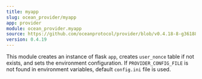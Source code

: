 ```yaml
---
title: myapp
slug: ocean_provider/myapp
app: provider
module: ocean_provider.myapp
source: https://github.com/oceanprotocol/provider/blob/v0.4.18-8-g361885d/ocean_provider/myapp.py
version: 0.4.19
---
```

This module creates an instance of flask `app`, creates `user_nonce` table if not exists, and sets the environment configuration.
If `PROVIDER_CONFIG_FILE` is not found in environment variables, default `config.ini` file is used.

